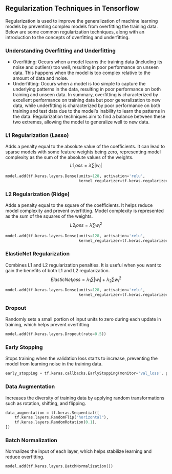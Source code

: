 ## Regularization Techniques in Tensorflow

Regularization is used to improve the generalization of machine learning models by preventing complex models from overfitting the training data. Below are some common regularization techniques, along with an introduction to the concepts of overfitting and underfitting.

### Understanding Overfitting and Underfitting
- Overfitting: Occurs when a model learns the training data (including its noise and outliers) too well, resulting in poor performance on unseen data. This happens when the model is too complex relative to the amount of data and noise.
- Underfitting: Occurs when a model is too simple to capture the underlying patterns in the data, resulting in poor performance on both training and unseen data.
In summary, overfitting is characterized by excellent performance on training data but poor generalization to new data, while underfitting is characterized by poor performance on both training and test data due to the model's inability to learn the patterns in the data. Regularization techniques aim to find a balance between these two extremes, allowing the model to generalize well to new data.

### L1 Regularization (Lasso)
Adds a penalty equal to the absolute value of the coefficients. It can lead to sparse models with some feature weights being zero, representing model complexity as the sum of the absolute values of the weights.
$$ 
L1_loss = \lambda \sum |w_i|
$$
```python
model.add(tf.keras.layers.Dense(units=128, activation='relu',
                                kernel_regularizer=tf.keras.regularizers.l1(0.01)))
```

### L2 Regularization (Ridge)
Adds a penalty equal to the square of the coefficients. It helps reduce model complexity and prevent overfitting. Model complexity is represented as the sum of the squares of the weights.
$$
L2_loss = \lambda \sum w_i^2
$$

```python
model.add(tf.keras.layers.Dense(units=128, activation='relu',
                                kernel_regularizer=tf.keras.regularizers.l2(0.01)))
```

### ElasticNet Regularization
Combines L1 and L2 regularization penalties. It is useful when you want to gain the benefits of both L1 and L2 regularization.
$$
ElasticNet_loss = \lambda_1 \sum |w_i| + \lambda_2 \sum w_i^2
$$

```python
model.add(tf.keras.layers.Dense(units=128, activation='relu',
                                kernel_regularizer=tf.keras.regularizers.l1_l2(l1=0.01, l2=0.01)))
```


### Dropout
Randomly sets a small portion of input units to zero during each update in training, which helps prevent overfitting.

```python
model.add(tf.keras.layers.Dropout(rate=0.5))
```

### Early Stopping
Stops training when the validation loss starts to increase, preventing the model from learning noise in the training data.
```python
early_stopping = tf.keras.callbacks.EarlyStopping(monitor='val_loss', patience=5, restore_best_weights=True)
```

### Data Augmentation
Increases the diversity of training data by applying random transformations such as rotation, shifting, and flipping.

```python
data_augmentation = tf.keras.Sequential([
    tf.keras.layers.RandomFlip("horizontal"),
    tf.keras.layers.RandomRotation(0.1),
])
```


### Batch Normalization
Normalizes the input of each layer, which helps stabilize learning and reduce overfitting.
```python
model.add(tf.keras.layers.BatchNormalization())
```
